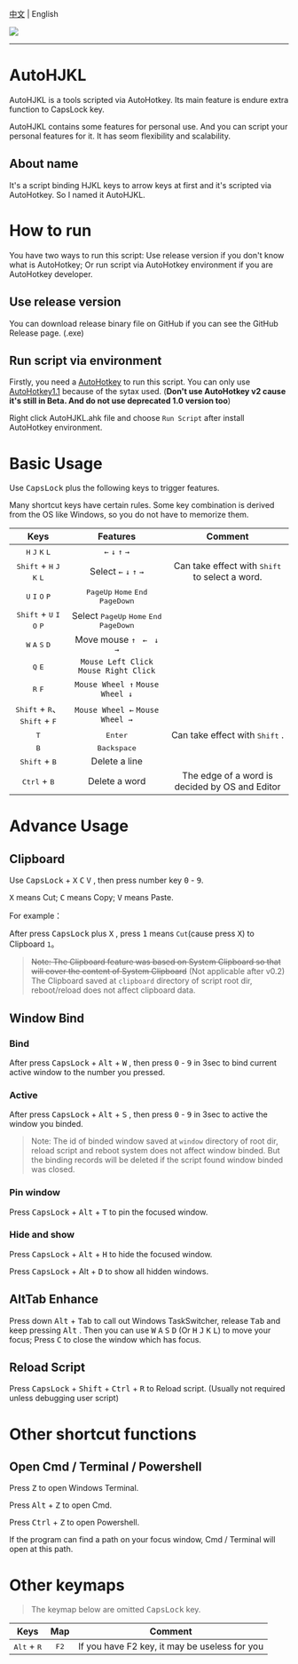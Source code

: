 [中文](README.md) | English

![](https://visit-count.vercel.app/api/count?id=KiritaniAyaka.AutoHJKL)

---

# AutoHJKL

AutoHJKL is a tools scripted via AutoHotkey. Its main feature is endure extra function to CapsLock key.

AutoHJKL contains some features for personal use. And you can script your personal features for it. It has seom flexibility and scalability.

## About name

It's a script binding HJKL keys to arrow keys at first and it's scripted via AutoHotkey. So I named it AutoHJKL.

# How to run

You have two ways to run this script: Use release version if you don't know what is AutoHotkey; Or run script via AutoHotkey environment if you are AutoHotkey developer.

## Use release version

You can download release binary file on GitHub if you can see the GitHub Release page. (.exe)

## Run script via environment

Firstly, you need a [AutoHotkey](https://www.autohotkey.com/) to run this script. You can only use [AutoHotkey1.1](https://www.autohotkey.com/download/ahk-install.exe) because of the sytax used. (**Don't use AutoHotkey v2 cause it's still in Beta. And do not use deprecated 1.0 version too**)

Right click AutoHJKL.ahk file and choose `Run Script` after install AutoHotkey environment.

# Basic Usage

Use <kbd>CapsLock</kbd> plus the following keys to trigger features.

Many shortcut keys have certain rules. Some key combination is derived from the OS like Windows, so you do not have to memorize them.

|Keys|Features|Comment|
|:-:|:-:|:-:|
|<kbd>H</kbd> <kbd>J</kbd> <kbd>K</kbd> <kbd>L</kbd>|`←` `↓` `↑` `→`||
|<kbd>Shift</kbd> + <kbd>H</kbd> <kbd>J</kbd> <kbd>K</kbd> <kbd>L</kbd>|Select `←` `↓` `↑` `→`|Can take effect with <kbd>Shift</kbd> to select a word.|
|<kbd>U</kbd> <kbd>I</kbd> <kbd>O</kbd> <kbd>P</kbd>|<kbd>PageUp</kbd> <kbd>Home</kbd> <kbd>End</kbd> <kbd>PageDown</kbd>||
|<kbd>Shift</kbd> + <kbd>U</kbd> <kbd>I</kbd> <kbd>O</kbd> <kbd>P</kbd>|Select <kbd>PageUp</kbd> <kbd>Home</kbd> <kbd>End</kbd> <kbd>PageDown</kbd>||
|<kbd>W</kbd> <kbd>A</kbd> <kbd>S</kbd> <kbd>D</kbd>|Move mouse `↑ ` `← ` `↓`  `→`||
|<kbd>Q</kbd> <kbd>E</kbd>|`Mouse Left Click` `Mouse Right Click`||
|<kbd>R</kbd> <kbd>F</kbd>|`Mouse Wheel ↑` `Mouse Wheel ↓`||
|<kbd>Shift</kbd> + <kbd>R</kbd>、<kbd>Shift</kbd> + <kbd>F</kbd>|`Mouse Wheel ←` `Mouse Wheel →`||
|<kbd>T</kbd>|<kbd>Enter</kbd>|Can take effect with <kbd>Shift</kbd> .|
|<kbd>B</kbd>|<kbd>Backspace</kbd>||
|<kbd>Shift</kbd> + <kbd>B</kbd>|Delete a line||
|<kbd>Ctrl</kbd> + <kbd>B</kbd>|Delete a word|The edge of a word is decided by OS and Editor|

# Advance Usage

## Clipboard

Use <kbd>CapsLock</kbd> + <kbd>X</kbd> <kbd>C</kbd> <kbd>V</kbd> , then press number key <kbd>0</kbd> - <kbd>9</kbd>.

<kbd>X</kbd> means Cut; <kbd>C</kbd> means Copy; <kbd>V</kbd> means Paste.

For example：

After press <kbd>CapsLock</kbd> plus <kbd>X</kbd> , press <kbd>1</kbd> means `Cut`(cause press <kbd>X</kbd>) to Clipboard `1`。

> ~~Note: The Clipboard feature was based on System Clipboard so that will cover the content of System Clipboard~~ (Not applicable after v0.2)
> The Clipboard saved at `clipboard` directory of script root dir, reboot/reload does not affect clipboard data.

## Window Bind

### Bind

After press <kbd>CapsLock</kbd> + <kbd>Alt</kbd> + <kbd>W</kbd> , then press <kbd>0</kbd> - <kbd>9</kbd> in 3sec to bind current active window to the number you pressed.

### Active

After press <kbd>CapsLock</kbd> + <kbd>Alt</kbd> + <kbd>S</kbd> , then press <kbd>0</kbd> - <kbd>9</kbd> in 3sec to active the window you binded.

> Note: The id of binded window saved at `window` directory of root dir, reload script and reboot system does not affect window binded.
> But the binding records will be deleted if the script found window binded was closed.

### Pin window

Press <kbd>CapsLock</kbd> + <kbd>Alt</kbd> + <kbd>T</kbd> to pin the focused window.

### Hide and show

Press <kbd>CapsLock</kbd> + <kbd>Alt</kbd> + <kbd>H</kbd> to hide the focused window.

Press <kbd>CapsLock</kbd> + <kdb>Alt</kdb> + <kbd>D</kbd> to show all hidden windows.

## AltTab Enhance

Press down <kbd>Alt</kbd> + <kbd>Tab</kbd> to call out Windows TaskSwitcher, release <kbd>Tab</kbd> and keep pressing <kbd>Alt</kbd> . Then you can use <kbd>W</kbd> <kbd>A</kbd> <kbd>S</kbd> <kbd>D</kbd> (Or <kbd>H</kbd> <kbd>J</kbd> <kbd>K</kbd> <kbd>L</kbd>) to move your focus; Press <kbd>C</kbd> to close the window which has focus.

## Reload Script

Press <kbd>CapsLock</kbd> + <kbd>Shift</kbd> + <kbd>Ctrl</kbd> + <kbd>R</kbd> to Reload script. (Usually not required unless debugging user script)

# Other shortcut functions

## Open Cmd / Terminal / Powershell

Press <kbd>Z</kbd> to open Windows Terminal.

Press <kbd>Alt</kbd> + <kbd>Z</kbd> to open Cmd.

Press <kbd>Ctrl</kbd> + <kbd>Z</kbd> to open Powershell.

If the program can find a path on your focus window, Cmd / Terminal will open at this path.

# Other keymaps

> The keymap below are omitted <kbd>CapsLock</kbd> key.

|Keys|Map|Comment|
|:-:|:-:|:-:|
|<kbd>Alt</kbd> + <kbd>R</kbd>|<kbd>F2</kbd>|If you have F2 key, it may be useless for you|
